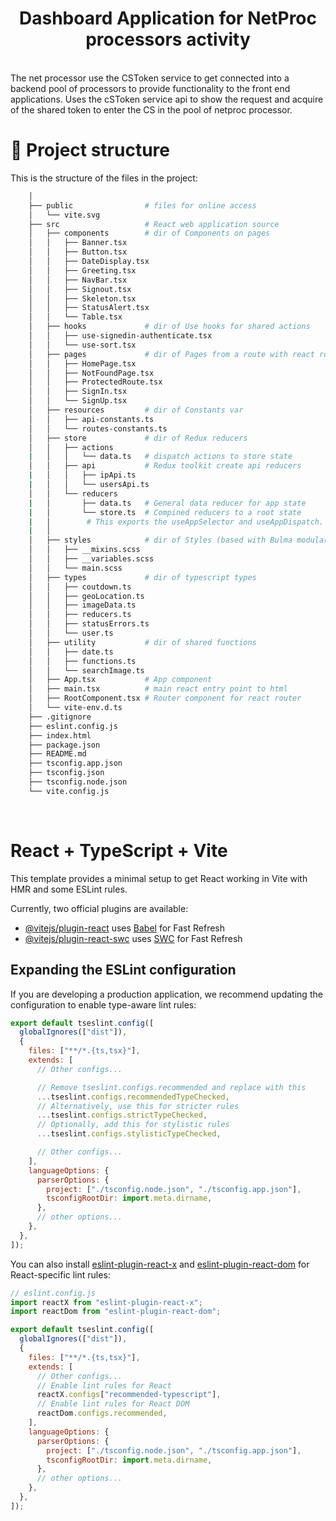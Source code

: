 <h1 align="center">Dashboard Application for NetProc processors activity</h1>

<br />
The net processor use the CSToken service to get connected into a backend pool of processors to 
provide functionality to the front end applications. Uses the cSToken service api to show the request and 
acquire of the shared token to enter the CS in the pool of netproc processor.

<br />

# 🧬 Project structure

This is the structure of the files in the project:

```sh
    │
    ├── public                # files for online access
    │   └── vite.svg
    ├── src                   # React web application source
    │   ├── components        # dir of Components on pages
    │   │   ├── Banner.tsx
    │   │   ├── Button.tsx
    │   │   ├── DateDisplay.tsx
    │   │   ├── Greeting.tsx
    │   │   ├── NavBar.tsx
    │   │   ├── Signout.tsx
    │   │   ├── Skeleton.tsx
    │   │   ├── StatusAlert.tsx
    │   │   └── Table.tsx
    │   ├── hooks             # dir of Use hooks for shared actions
    │   │   ├── use-signedin-authenticate.tsx
    │   │   └── use-sort.tsx
    │   ├── pages             # dir of Pages from a route with react router
    │   │   ├── HomePage.tsx
    │   │   ├── NotFoundPage.tsx
    │   │   ├── ProtectedRoute.tsx
    │   │   ├── SignIn.tsx
    │   │   └── SignUp.tsx
    │   ├── resources         # dir of Constants var
    │   │   ├── api-constants.ts
    │   │   └── routes-constants.ts
    │   ├── store             # dir of Redux reducers
    │   │   ├── actions
    |   │   │   └── data.ts   # dispatch actions to store state
    │   │   ├── api           # Redux toolkit create api reducers
    |   │   │   ├── ipApi.ts
    |   │   │   └── usersApi.ts
    │   │   └── reducers
    |   │       ├── data.ts   # General data reducer for app state
    |   │       └── store.ts  # Compined reducers to a root state
    |   │        # This exports the useAppSelector and useAppDispatch.
    |   │
    │   ├── styles            # dir of Styles (based with Bulma modular sass)
    │   │   ├── __mixins.scss
    │   │   ├── __variables.scss
    │   │   └── main.scss
    │   ├── types             # dir of typescript types
    │   │   ├── coutdown.ts
    │   │   ├── geoLocation.ts
    │   │   ├── imageData.ts
    │   │   ├── reducers.ts
    │   │   ├── statusErrors.ts
    │   │   └── user.ts
    │   ├── utility           # dir of shared functions
    │   │   ├── date.ts
    │   │   ├── functions.ts
    │   │   └── searchImage.ts
    │   ├── App.tsx           # App component
    │   ├── main.tsx          # main react entry point to html
    │   ├── RootComponent.tsx # Router component for react router
    │   └── vite-env.d.ts
    ├── .gitignore
    ├── eslint.config.js
    ├── index.html
    ├── package.json
    ├── README.md
    ├── tsconfig.app.json
    ├── tsconfig.json
    ├── tsconfig.node.json
    └── vite.config.js
```

<br/>

# React + TypeScript + Vite

This template provides a minimal setup to get React working in Vite with HMR and some ESLint rules.

Currently, two official plugins are available:

- [@vitejs/plugin-react](https://github.com/vitejs/vite-plugin-react/blob/main/packages/plugin-react) uses [Babel](https://babeljs.io/) for Fast Refresh
- [@vitejs/plugin-react-swc](https://github.com/vitejs/vite-plugin-react/blob/main/packages/plugin-react-swc) uses [SWC](https://swc.rs/) for Fast Refresh

## Expanding the ESLint configuration

If you are developing a production application, we recommend updating the configuration to enable type-aware lint rules:

```js
export default tseslint.config([
  globalIgnores(["dist"]),
  {
    files: ["**/*.{ts,tsx}"],
    extends: [
      // Other configs...

      // Remove tseslint.configs.recommended and replace with this
      ...tseslint.configs.recommendedTypeChecked,
      // Alternatively, use this for stricter rules
      ...tseslint.configs.strictTypeChecked,
      // Optionally, add this for stylistic rules
      ...tseslint.configs.stylisticTypeChecked,

      // Other configs...
    ],
    languageOptions: {
      parserOptions: {
        project: ["./tsconfig.node.json", "./tsconfig.app.json"],
        tsconfigRootDir: import.meta.dirname,
      },
      // other options...
    },
  },
]);
```

You can also install [eslint-plugin-react-x](https://github.com/Rel1cx/eslint-react/tree/main/packages/plugins/eslint-plugin-react-x) and [eslint-plugin-react-dom](https://github.com/Rel1cx/eslint-react/tree/main/packages/plugins/eslint-plugin-react-dom) for React-specific lint rules:

```js
// eslint.config.js
import reactX from "eslint-plugin-react-x";
import reactDom from "eslint-plugin-react-dom";

export default tseslint.config([
  globalIgnores(["dist"]),
  {
    files: ["**/*.{ts,tsx}"],
    extends: [
      // Other configs...
      // Enable lint rules for React
      reactX.configs["recommended-typescript"],
      // Enable lint rules for React DOM
      reactDom.configs.recommended,
    ],
    languageOptions: {
      parserOptions: {
        project: ["./tsconfig.node.json", "./tsconfig.app.json"],
        tsconfigRootDir: import.meta.dirname,
      },
      // other options...
    },
  },
]);
```
